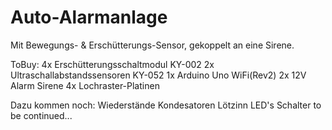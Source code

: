 # Auto-Alarmanlage

Mit Bewegungs- &amp; Erschütterungs-Sensor, gekoppelt an eine Sirene.

ToBuy: 4x Erschütterungsschaltmodul KY-002 
       2x Ultraschallabstandssensoren KY-052
       1x Arduino Uno WiFi(Rev2)
       2x 12V Alarm Sirene
       4x Lochraster-Platinen
       
 Dazu kommen noch: Wiederstände 
                   Kondesatoren 
                   Lötzinn 
                   LED's 
                   Schalter 
                   to be continued...      
